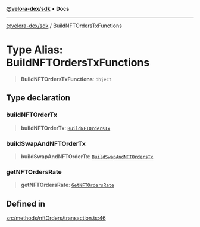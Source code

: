 [**@velora-dex/sdk**](../README.md) • **Docs**

***

[@velora-dex/sdk](../globals.md) / BuildNFTOrdersTxFunctions

# Type Alias: BuildNFTOrdersTxFunctions

> **BuildNFTOrdersTxFunctions**: `object`

## Type declaration

### buildNFTOrderTx

> **buildNFTOrderTx**: [`BuildNFTOrdersTx`](../-internal-/type-aliases/BuildNFTOrdersTx.md)

### buildSwapAndNFTOrderTx

> **buildSwapAndNFTOrderTx**: [`BuildSwapAndNFTOrdersTx`](../-internal-/type-aliases/BuildSwapAndNFTOrdersTx.md)

### getNFTOrdersRate

> **getNFTOrdersRate**: [`GetNFTOrdersRate`](../-internal-/type-aliases/GetNFTOrdersRate.md)

## Defined in

[src/methods/nftOrders/transaction.ts:46](https://github.com/VeloraDEX/sdk/blob/master/src/methods/nftOrders/transaction.ts#L46)
